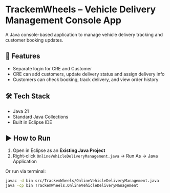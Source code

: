 # TrackemWheels – Vehicle Delivery Management Console App

A Java console-based application to manage vehicle delivery tracking and customer booking updates.

## 🔧 Features
- Separate login for CRE and Customer
- CRE can add customers, update delivery status and assign delivery info
- Customers can check booking, track delivery, and view order history

## 🛠 Tech Stack
- Java 21
- Standard Java Collections
- Built in Eclipse IDE

## ▶️ How to Run

1. Open in Eclipse as an **Existing Java Project**
2. Right-click `OnlineVehicleDeliveryManagement.java` → Run As → Java Application

Or run via terminal:

```bash
javac -d bin src/TrackemWheels/OnlineVehicleDeliveryManagement.java
java -cp bin TrackemWheels.OnlineVehicleDeliveryManagement
```
